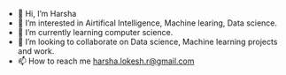 - 👋 Hi, I’m Harsha
- 👀 I’m interested in Airtifical Intelligence, Machine learing, Data science.
- 🌱 I’m currently learning computer science.
- 🤝 I’m looking to collaborate on Data science, Machine learning projects and work.
- 📫 How to reach me harsha.lokesh.r@gmail.com

<!---
HarshaLokesh/HarshaLokesh is a ✨ special ✨ repository because its `README.md` (this file) appears on your GitHub profile.
You can click the Preview link to take a look at your changes.
--->

